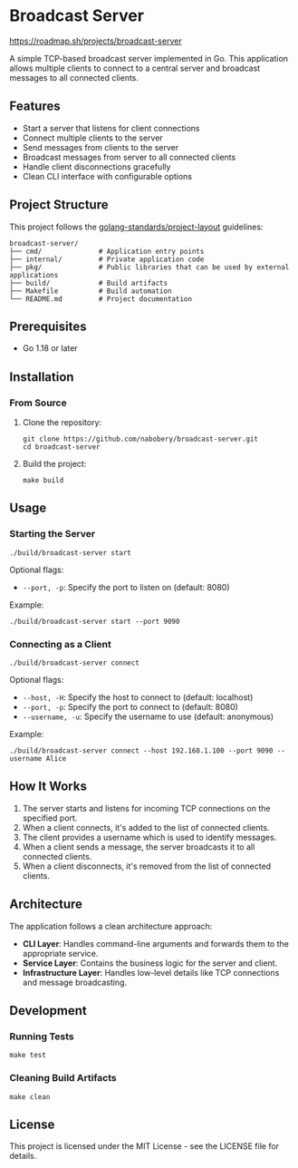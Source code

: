 # Broadcast Server

https://roadmap.sh/projects/broadcast-server

A simple TCP-based broadcast server implemented in Go. This application allows multiple clients to connect to a central server and broadcast messages to all connected clients.

## Features

- Start a server that listens for client connections
- Connect multiple clients to the server
- Send messages from clients to the server
- Broadcast messages from server to all connected clients
- Handle client disconnections gracefully
- Clean CLI interface with configurable options

## Project Structure

This project follows the [golang-standards/project-layout](https://github.com/golang-standards/project-layout) guidelines:

```
broadcast-server/
├── cmd/              # Application entry points
├── internal/         # Private application code
├── pkg/              # Public libraries that can be used by external applications
├── build/            # Build artifacts
├── Makefile          # Build automation
└── README.md         # Project documentation
```

## Prerequisites

- Go 1.18 or later

## Installation

### From Source

1. Clone the repository:
   ```
   git clone https://github.com/nabobery/broadcast-server.git
   cd broadcast-server
   ```

2. Build the project:
   ```
   make build
   ```

## Usage

### Starting the Server

```
./build/broadcast-server start
```

Optional flags:
- `--port, -p`: Specify the port to listen on (default: 8080)

Example:
```
./build/broadcast-server start --port 9090
```

### Connecting as a Client

```
./build/broadcast-server connect
```

Optional flags:
- `--host, -H`: Specify the host to connect to (default: localhost)
- `--port, -p`: Specify the port to connect to (default: 8080)
- `--username, -u`: Specify the username to use (default: anonymous)

Example:
```
./build/broadcast-server connect --host 192.168.1.100 --port 9090 --username Alice
```

## How It Works

1. The server starts and listens for incoming TCP connections on the specified port.
2. When a client connects, it's added to the list of connected clients.
3. The client provides a username which is used to identify messages.
4. When a client sends a message, the server broadcasts it to all connected clients.
5. When a client disconnects, it's removed from the list of connected clients.

## Architecture

The application follows a clean architecture approach:

- **CLI Layer**: Handles command-line arguments and forwards them to the appropriate service.
- **Service Layer**: Contains the business logic for the server and client.
- **Infrastructure Layer**: Handles low-level details like TCP connections and message broadcasting.

## Development

### Running Tests

```
make test
```

### Cleaning Build Artifacts

```
make clean
```

## License

This project is licensed under the MIT License - see the LICENSE file for details.
